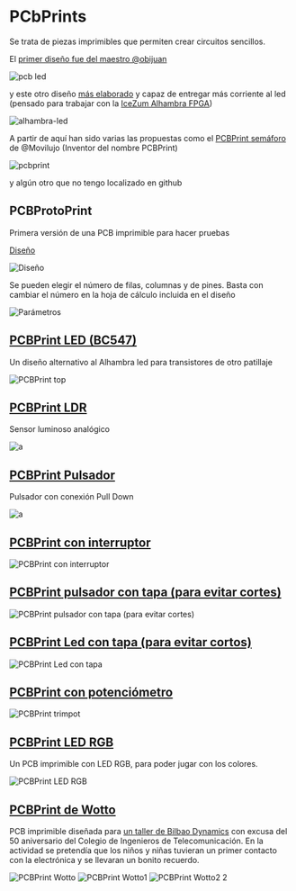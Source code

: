 # PCbPrints
Se trata de piezas imprimibles que permiten crear circuitos sencillos.

El [primer diseño fue del maestro @obijuan](https://github.com/Obijuan/3D-parts/tree/master/2016-10-11-printable-led-pcb)

![pcb led](https://github.com/Obijuan/3D-parts/blob/master/2016-10-11-printable-led-pcb/images/pcb-led-1.png?raw=true)

y este otro diseño [más elaborado](https://github.com/FPGAwars/alhambra-led) y capaz de entregar más corriente al led (pensado para trabajar con la [IceZum Alhambra FPGA](https://github.com/FPGAwars/icezum))

![alhambra-led](https://github.com/FPGAwars/alhambra-led/blob/master/wiki/alhambra-led-1.png?raw=true)

A partir de aquí han sido varias las propuestas como el [PCBPrint semáforo](https://github.com/movilujo/designs_3D/tree/master/PCBprint) de @Movilujo (Inventor del nombre PCBPrint)

![pcbprint](https://github.com/movilujo/designs_3D/blob/master/PCBprint/images/PCBprint_Semaforo_iso1.jpeg?raw=true)

y algún otro que no tengo localizado en github

## PCBProtoPrint

Primera versión de una PCB imprimible para hacer pruebas

[Diseño](./PCBProtoPrint/PCBProtoPrint.fcstd)


![Diseño](./images/PCBProtoPrint.png)

Se pueden elegir el número de filas, columnas y de pines.
Basta con cambiar el número en la hoja de cálculo incluida en el diseño


![Parámetros](./images/PCBProtoPrint_conf.png)


## [PCBPrint LED (BC547)](PCBPrint_led_bc547/README.md)

Un diseño alternativo al Alhambra led para transistores de otro patillaje

![PCBPrint top](https://lh3.googleusercontent.com/faS4u0jSnPc2ternjIO0dI98AgeIof-VYvwydO_39pRlzklZmNVJVevmMY9PZ4FkgxjcqfSFqsM=w1073-h936-no)

## [PCBPrint LDR](PCBPrint_ldr/README.md)

Sensor luminoso analógico

![a](https://lh3.googleusercontent.com/26gFsAEfURvQOTPk-pSBdqHTtw5iUMiUMRKyBG1VacKKsArQVctltIio2KhcOqpLYgqwoGKWx3s=w807-h935-no)

## [PCBPrint Pulsador](PCBPrint_button/README.md)

Pulsador con conexión Pull Down

![a](https://lh3.googleusercontent.com/vTEPZUCdk6lisei_uNa5GlQSCNVYprbPvmiwcR6VBZw6Xqr7tKk2wf-3JtS8dFbteqAKWz6LdjY=w772-h936-no)

## [PCBPrint con interruptor](./PCBPrint_common_switch/)

![PCBPrint con interruptor](./PCBPrint_common_switch/common_switch.jpeg)

## [PCBPrint pulsador con tapa (para evitar cortes)](./PCBPrint_button_with_lid/)

![PCBPrint pulsador con tapa (para evitar cortes)](./PCBPrint_button_with_lid/IMG_20171017_214550.jpg)


## [PCBPrint Led con tapa (para evitar cortos)](./PCBPrint_Led_with_lid/)

![PCBPrint Led con tapa](./PCBPrint_Led_with_lid/T03_4.png)

## [PCBPrint con potenciómetro](./PCBPrint_trimpot_3386p/)



![PCBPrint trimpot](./PCBPrint_trimpot_3386p/IMG_20171027_230827.jpg)

## [PCBPrint LED RGB](./PCBPrint_Led_RGB/)

Un PCB imprimible con LED RGB, para poder jugar con los colores.

![PCBPrint LED RGB](./PCBPrint_Led_RGB/anima1.gif)

## [PCBPrint de Wotto](./PCBPrint_wotto/)

PCB imprimible diseñada para [un taller de Bilbao Dynamics](http://bilbaodynamics.com/50-aniversario-del-colegio-de-ingenieria-de-telecomunicacion) con excusa del 50 aniversario del Colegio de Ingenieros de Telecomunicación. En la actividad se pretendía que los niños y niñas tuvieran un primer contacto con la electrónica y se llevaran un bonito recuerdo.

![PCBPrint Wotto](./PCBPrint_wotto/wotto_princ.jpg)
![PCBPrint Wotto1][1]  ![PCBPrint Wotto2 2][2]

 [1]: ./PCBPrint_wotto/wotto1.jpg
 [2]: ./PCBPrint_wotto/wotto2.jpg

